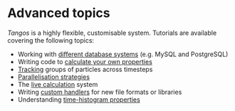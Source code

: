 Advanced topics
===============

_Tangos_ is a highly flexible, customisable system. Tutorials are available covering the following
topics:

 - Working with [different database systems](rdbms.md) (e.g. MySQL and PostgreSQL)
 - Writing code to [calculate your own properties](custom_properties.md)
 - [Tracking](tracking.md) groups of particles across timesteps
 - [Parallelisation strategies](mpi.md)
 - The [live calculation](live_calculation.md) system
 - Writing [custom handlers](custom_input_handlers.md) for new file formats or libraries
 - Understanding [time-histogram properties](histogram_properties.md)
